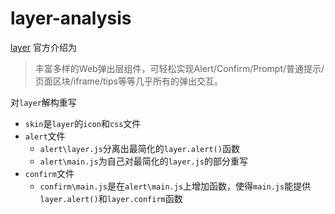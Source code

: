 # layer-analysis
[layer](https://github.com/sentsin/layer) 官方介绍为
> 丰富多样的Web弹出层组件，可轻松实现Alert/Confirm/Prompt/普通提示/页面区块/iframe/tips等等几乎所有的弹出交互。

对`layer`解构重写
- `skin`是`layer`的`icon`和`css`文件
- `alert`文件
    - `alert\layer.js`分离出最简化的`layer.alert()`函数
    - `alert\main.js`为自己对最简化的`layer.js`的部分重写
- `confirm`文件
    - `confirm\main.js`是在`alert\main.js`上增加函数，使得`main.js`能提供`layer.alert()`和`layer.confirm`函数